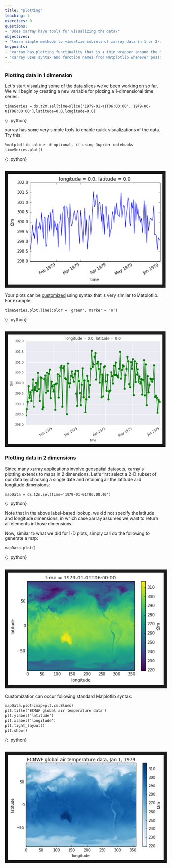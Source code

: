 ```yaml
---
title: "plotting"
teaching: 5
exercises: 0
questions:
- "Does xarray have tools for visualizing the data?"
objectives:
- "learn simple methods to visualize subsets of xarray data in 1 or 2-dimensions"
keypoints:
- "xarray has plotting functinality that is a thin wrapper around the Matplotlib library"
- "xarray uses syntax and function names from Matplotlib whenever possible"
---
```


### Plotting data in 1 dimension

Let's start visualzing some of the data slices we've been working on so far. We will begin by creating a new variable for plotting a 1-dimensional time series:

~~~
timeSeries = ds.t2m.sel(time=slice('1979-01-01T06:00:00','1979-06-01T06:00:00'),latitude=0.0,longitude=0.0)
~~~
{: .python}

xarray has some very simple tools to enable quick visualizations of the data. Try this:

~~~
%matplotlib inline  # optional, if using Jupyter-notebooks 
timeSeries.plot()
~~~
{: .python}

<br>
<img src="../fig/simple1D.png" width = "500" border = "10">
<br>

Your plots can be [customized](http://xarray.pydata.org/en/stable/plotting.html) using syntax that is very similar to Matplotlib. For example:

~~~
timeSeries.plot.line(color = 'green', marker = 'o')
~~~
{: .python}

<br>
<img src="../fig/1dPlot_green.png" width = "500" border = "10">
<br>

### Plotting data in 2 dimensions

Since many xarray applications involve geospatial datasets, xarray's plotting extends to maps in 2 dimensions. Let's first select a 2-D subset of our data by choosing a single date and retaining all the latitude and longitude dimensions:

~~~ 
mapData = ds.t2m.sel(time='1979-01-01T06:00:00')
~~~
{: .python}

Note that in the above label-based lookup, we did not specify the latitude and longitude dimensions, in which case xarray assumes we want to return all elements in those dimensions.

Now, similar to what we did for 1-D plots, simply call do the following to generate a map:

~~~ 
mapData.plot()
~~~
{: .python}

<br>
<img src="../fig/2dPlot.png" width = "600" border = "10">
<br>

Customization can occur following standard Matplotlib syntax:

~~~ 
mapData.plot(cmap=plt.cm.Blues)
plt.title('ECMWF global air temperature data')
plt.ylabel('latitude')
plt.xlabel('longitude')
plt.tight_layout()
plt.show()
~~~
{: .python}


<br>
<img src="../fig/2dPlotEnhanced.png" width = "600" border = "10">
<br>

